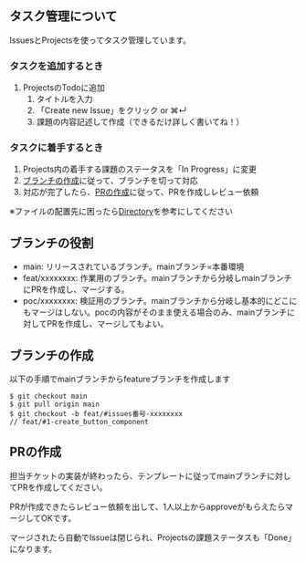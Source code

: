 ## タスク管理について
IssuesとProjectsを使ってタスク管理しています。

### タスクを追加するとき
1. ProjectsのTodoに追加
   1. タイトルを入力
   2. 「Create new Issue」をクリック or ⌘↵
   3. 課題の内容記述して作成（できるだけ詳しく書いてね！）

### タスクに着手するとき
1. Projects内の着手する課題のステータスを「In Progress」に変更
2. [ブランチの作成](#ブランチの作成)に従って、ブランチを切って対応
3. 対応が完了したら、[PRの作成](#prの作成)に従って、PRを作成しレビュー依頼

※ファイルの配置先に困ったら[Directory](./Directory.md)を参考にしてください

## ブランチの役割
- main: リリースされているブランチ。mainブランチ=本番環境
- feat/xxxxxxxx: 作業用のブランチ。mainブランチから分岐しmainブランチにPRを作成し、マージする。
- poc/xxxxxxxx: 検証用のブランチ。mainブランチから分岐し基本的にどこにもマージはしない。pocの内容がそのまま使える場合のみ、mainブランチに対してPRを作成し、マージしてもよい。

## ブランチの作成
以下の手順でmainブランチからfeatureブランチを作成します
```
$ git checkout main
$ git pull origin main
$ git checkout -b feat/#issues番号-xxxxxxxx
// feat/#1-create_button_component
```

## PRの作成
担当チケットの実装が終わったら、テンプレートに従ってmainブランチに対してPRを作成してください。

PRが作成できたらレビュー依頼を出して、1人以上からapproveがもらえたらマージしてOKです。

マージされたら自動でIssueは閉じられ、Projectsの課題ステータスも「Done」になります。
